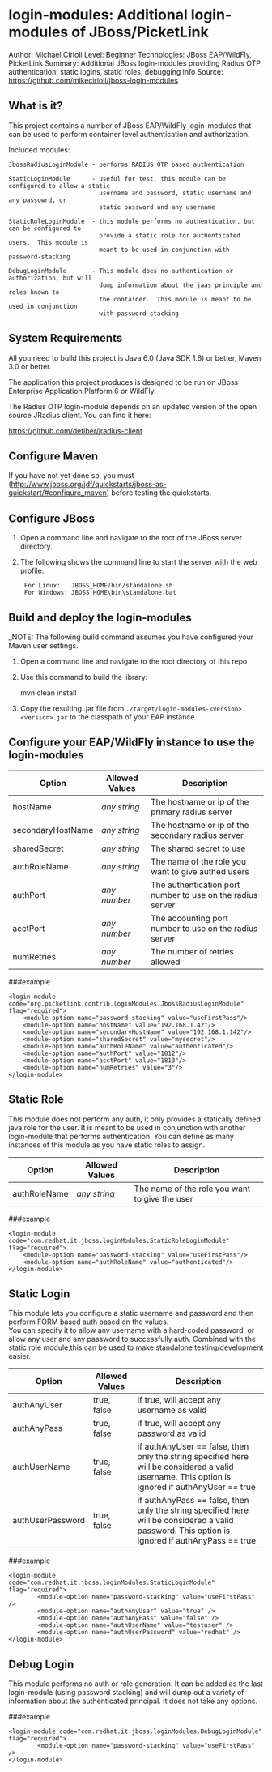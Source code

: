 login-modules:  Additional login-modules of JBoss/PicketLink
===============================
Author: Michael Cirioli
Level: Beginner
Technologies:  JBoss EAP/WildFly, PicketLink
Summary: Additional JBoss login-modules providing Radius OTP authentication, static logins, static roles, debugging info
Source: <https://github.com/mikecirioli/jboss-login-modules>

What is it?
-----------
This project contains a number of JBoss EAP/WildFly login-modules that can be used to perform container level 
authentication and authorization.  

Included modules:

    JbossRadiusLoginModule - performs RADIUS OTP based authentication
    
    StaticLoginModule      - useful for test, this module can be configured to allow a static 
                             username and password, static username and any passowrd, or 
                             static password and any username
                             
    StaticRoleLoginModule  - this module performs no authentication, but can be configured to 
                             provide a static role for authenticated users.  This module is 
                             meant to be used in conjunction with password-stacking

    DebugLoginModule       - This module does no authentication or authorization, but will 
                             dump information about the jaas principle and roles known to 
                             the container.  This module is meant to be used in conjunction 
                             with password-stacking


System Requirements
-------------------

All you need to build this project is Java 6.0 (Java SDK 1.6) or better, Maven 3.0 or better.

The application this project produces is designed to be run on JBoss Enterprise Application Platform 6 or WildFly.

The Radius OTP login-module depends on an updated version of the open source JRadius client.  You can find it here:
  
  https://github.com/detiber/jradius-client

Configure Maven
---------------

If you have not yet done so, you must (http://www.jboss.org/jdf/quickstarts/jboss-as-quickstart/#configure_maven) before 
testing the quickstarts.


Configure JBoss
---------------

1. Open a command line and navigate to the root of the JBoss server directory.
2. The following shows the command line to start the server with the web profile:

        For Linux:   JBOSS_HOME/bin/standalone.sh
        For Windows: JBOSS_HOME\bin\standalone.bat

Build and deploy the login-modules
----------------------------------
_NOTE: The following build command assumes you have configured your Maven user settings. 


1. Open a command line and navigate to the root directory of this repo
2. Use this command to build the library:

    mvn clean install
    
3. Copy the resulting .jar file from `./target/login-modules-<version>.<version>.jar` to the classpath of your EAP instance

Configure your EAP/WildFly instance to use the login-modules
------------------------------------------------------------

|Option           |Allowed Values|Description                                   |
|-----------------|--------------|----------------------------------------------|
|hostName         |*any string*  |The hostname or ip of the primary radius server|
|secondaryHostName|*any string*  |The hostname or ip of the secondary radius server|
|sharedSecret     |*any string*  |The shared secret to use|
|authRoleName     |*any string*  |The name of the role you want to give authed users|
|authPort         |*any number*  |The authentication port number to use on the radius server|
|acctPort         |*any number*  |The accounting port number to use on the radius server|
|numRetries       |*any number*  |The number of retries allowed |

###example
```
<login-module code="org.picketlink.contrib.loginModules.JbossRadiusLoginModule" flag="required">
    <module-option name="password-stacking" value="useFirstPass"/>
    <module-option name="hostName" value="192.168.1.42"/>
    <module-option name="secondaryHostName" value="192.168.1.142"/>
    <module-option name="sharedSecret" value="mysecret"/>
    <module-option name="authRoleName" value="authenticated"/>
    <module-option name="authPort" value="1812"/>
    <module-option name="acctPort" value="1813"/>
    <module-option name="numRetries" value="3"/>
</login-module>
```
        
Static Role
-----------
This module does not perform any auth, it only provides a statically defined java role for the user.  It is meant to be 
used in conjunction with another login-module that performs authentication.  You can define as many instances of this 
module as you have static roles to assign.        

|Option       |Allowed Values|Description                                   |
|-------------|--------------|----------------------------------------------|
|authRoleName |*any string*  |The name of the role you want to give the user|

###example
```
<login-module code="com.redhat.it.jboss.loginModules.StaticRoleLoginModule" flag="required">
    <module-option name="password-stacking" value="useFirstPass"/>
    <module-option name="authRoleName" value="authenticated"/>         
</login-module>
```

Static Login
------------
This module lets you configure a static username and password and then perform FORM based auth based on the values.  
You can specify it to allow any username with a hard-coded password, or allow any user and any password to successfully 
auth.  Combined with the static role module,this can be used to make standalone testing/development easier.

|Option           |Allowed Values |Description                               |
|-----------------|---------------|------------------------------------------|
|authAnyUser      |true, false    |if true, will accept any username as valid|
|authAnyPass      |true, false    |if true, will accept any password as valid|
|authUserName     |true, false    |if authAnyUser == false, then only the string specified here will be considered a valid username.  This option is ignored if authAnyUser == true|
|authUserPassword |true, false    |if authAnyPass == false, then only the string specified here will be considered a valid password.  This option is ignored if authAnyPass == true|


###example
```
<login-module code="com.redhat.it.jboss.loginModules.StaticLoginModule" flag="required">
        <module-option name="password-stacking" value="useFirstPass" />
        <module-option name="authAnyUser" value="true" />
        <module-option name="authAnyPass" value="false" />
        <module-option name="authUserName" value="testuser" />
        <module-option name="authUserPassword" value="redhat" />
</login-module> 
 ```
Debug Login
------------
This module performs no auth or role generation.  It can be added as the last login-module (using password stacking)
and will dump out a variety of information about the authenticated principal.  It does not take any options.


###example
```
<login-module code="com.redhat.it.jboss.loginModules.DebugLoginModule" flag="required">
        <module-option name="password-stacking" value="useFirstPass" />
</login-module> 
```


